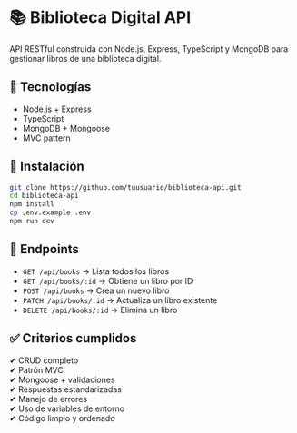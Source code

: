 # 📚 Biblioteca Digital API

API RESTful construida con Node.js, Express, TypeScript y MongoDB para gestionar libros de una biblioteca digital.

## 🚀 Tecnologías
- Node.js + Express
- TypeScript
- MongoDB + Mongoose
- MVC pattern

## 🔧 Instalación

```bash
git clone https://github.com/tuusuario/biblioteca-api.git
cd biblioteca-api
npm install
cp .env.example .env
npm run dev
```

## 📌 Endpoints

- `GET /api/books` → Lista todos los libros
- `GET /api/books/:id` → Obtiene un libro por ID
- `POST /api/books` → Crea un nuevo libro
- `PATCH /api/books/:id` → Actualiza un libro existente
- `DELETE /api/books/:id` → Elimina un libro

## ✅ Criterios cumplidos
✔ CRUD completo  
✔ Patrón MVC  
✔ Mongoose + validaciones  
✔ Respuestas estandarizadas  
✔ Manejo de errores  
✔ Uso de variables de entorno  
✔ Código limpio y ordenado